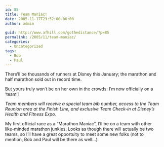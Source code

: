 ```yaml
---
id: 85
title: Team Maniac!
date: 2005-11-17T23:52:00-06:00
author: admin
  
guid: http://www.afhill.com/gothedistance/?p=85
permalink: /2005/11/team-maniac/
categories:
  - Uncategorized
tags:
  - Bob
  - Paul
---
```

There&#8217;ll be thousands of runners at Disney this January; the marathon and half marathon sold out in record time.

But yours truly won&#8217;t be on her own in the crowds: I&#8217;m now officially on a &#8216;team&#8217;!

_Team members will receive a special team bib number, access to the Team Reunion area at the Finish Line, and exclusive Team Check-in at Disney&#8217;s Health and Fitness Expo._ 

My first official race as a &#8220;Marathon Maniac&#8221;, I&#8217;ll be on a team with other like-minded marathon junkies. Looks as though there will actually be two teams, so I&#8217;ll have a great opportuity to meet some new folks (not to mention, Bob and Paul will be there as well&#8230;)